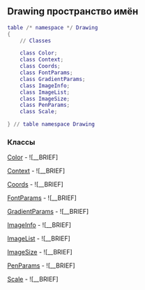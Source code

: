 ## Drawing пространство имён
```lua
table /* namespace */ Drawing
{
    // Classes

    class Color;
    class Context;
    class Coords;
    class FontParams;
    class GradientParams;
    class ImageInfo;
    class ImageList;
    class ImageSize;
    class PenParams;
    class Scale;

} // table namespace Drawing
```


### Классы


[Color](Drawing/Color.md) - ![__BRIEF]

[Context](Drawing/Context.md) - ![__BRIEF]

[Coords](Drawing/Coords.md) - ![__BRIEF]

[FontParams](Drawing/FontParams.md) - ![__BRIEF]

[GradientParams](Drawing/GradientParams.md) - ![__BRIEF]

[ImageInfo](Drawing/ImageInfo.md) - ![__BRIEF]

[ImageList](Drawing/ImageList.md) - ![__BRIEF]

[ImageSize](Drawing/ImageSize.md) - ![__BRIEF]

[PenParams](Drawing/PenParams.md) - ![__BRIEF]

[Scale](Drawing/Scale.md) - ![__BRIEF]
